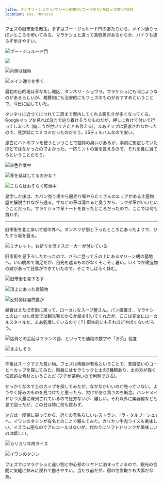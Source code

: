 ```yaml
---
title: タンネリ・ショワラ/マリーン朝墓地/スーク巡り/モロッコ旅行7日目
location: Fes, Morocco
---
```


フェズの旧市街を散策。まずはブー・ジュルード門のあたりから、メイン通りっぽいところを歩いてみる。マラケシュと違って高低差があるからか、バイクも通らず歩きやすい。

![ブー・ジュルード門](https://photos.apkas.net/medium/202403/20240306-191305.webp)

![](https://photos.apkas.net/medium/202403/20240306-191332.webp)

![内側は緑色](https://photos.apkas.net/medium/202403/20240306-191627.webp)

![メイン通りを歩く](https://photos.apkas.net/medium/202403/20240306-191935.webp)

最初の目的地は革なめし地区、タンネリ・ショワラ。マラケシュにも同じようなのがあるらしいが、規模的にも治安的にもフェズのものがおすすめということで、今日に回していた。

タンネリに近づくにつれて工房まで案内してくれる客引きが多くなってくる。Googleマップを見れば自力で辿り着けそうなものだが、押しに負けて付いて行ってしまった (向こうが付いてきたとも言える)。まあチップは要求されなかったので、見学料にコミコミだったのだろう。25ディルハムなので安い。

漂白にハトのフンを使うということで独特の臭いがあるが、事前に想定していたほどではなかったのでよかった。一応ミントの葉を貰えるので、それを鼻に当てろということだろう。

![染色作業中](https://photos.apkas.net/medium/202403/20240306-200912.webp)

![革を延ばしてるのかな？](https://photos.apkas.net/medium/202403/20240306-201015.webp)

![こちらはおそらく乾燥中](https://photos.apkas.net/medium/202403/20240306-201028.webp)

見学した後は、カバン売り場やら服売り場やらたくさんのエリアがある土産物屋を解説されながら通る。牛などの革は濡れると臭うから、ラクダ革がいいということだった。マラケシュで革トートを買ったところだったので、ここでは何も買わず。

---

旧市街を北に歩いて壁の外へ。タンネリが割と下ったところにあったようで、ひたすら坂を登る。

![ミナレット。お祈りを流すスピーカーが付いている](https://photos.apkas.net/medium/202403/20240306-205621.webp)

旧市街を見下ろしたかったので、さらに登って丘の上にあるマリーン朝の墓地へ。いい眺めで満足だが、日光を遮るものがなくそこそこ暑い。いくつか建造物の跡があって日陰ができていたので、そこでしばらく休む。

![旧市街を見下ろす](https://photos.apkas.net/medium/202403/20240306-130821.webp)

![頂上にあった建築物](https://photos.apkas.net/medium/202403/20240306-212331.webp)

![反対側は自然豊か](https://photos.apkas.net/medium/202403/20240306-212527.webp)

昼食はまた旧市街に戻って、ローカルなスープ屋さん。パン直置き... マラケシュのローカル食堂では観光客だからか紙を引いてくれたが、ここは完全にローカルスタイルだ。まあ乾燥しているので (？) 衛生的にもそれほどやばくないだろう。
 
![店員との会話はフランス語、といっても値段の数字や「お茶」程度](https://photos.apkas.net/medium/202403/20240306-224458.webp)

![まぶしそう](https://photos.apkas.net/medium/202403/20240306-232857.webp)

---

午後はスークでまた買い物。フェズは陶器が有名ということで、普段使いのコーヒーカップを探してみた。陶器にはセラミックと土の2種類あり、土の方が強く伝統的な素材ということだ (フチが茶色いので判別できる)。

せっかくなので土のカップを探してみたが、なかなかいいのが売っていない。ようやく好みのものを見つけたと思ったら、欠けがあり買うのを断念。ハンドメイドかつ大量に陳列されているので仕方ないが、難しい。それ以外に楽器屋なども見て回ったが、この日は特に何も買わず。

夕方は一度宿に戻ってから、近くの有名らしいレストラン、「ラ・タルブーシュ」へ。イワシのタジンが有名とのことで頼んでみた。カリカリ牛肉ライスも美味しい。イスラム圏なのでアルコールはないが、代わりにソフトドリンクが美味しいのは嬉しい。

![カリカリ牛肉ライス](https://photos.apkas.net/medium/202403/20240307-035444.webp)

![イワシのタジン](https://photos.apkas.net/medium/202403/20240307-035450.webp)

フェズではマラケシュと違い割と中心部のリヤドに泊まっているので、観光の合間に気軽に休みに戻れて動きやすい。当たり前だが、宿の位置取りも大事だなあ。
